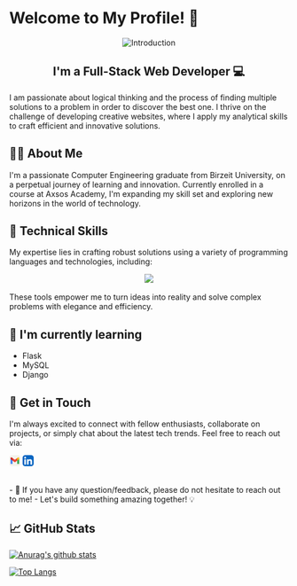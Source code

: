 # Welcome to My Profile! 👋

<div align="center">
  <img src="gif.gif" alt="Introduction" >
</div>

<h2 align="center">
I'm a Full-Stack Web Developer 💻
</h2> 

I am passionate about logical thinking and the process of finding multiple solutions to a problem in order to discover the best one. I thrive on the challenge of developing creative websites, where I apply my analytical skills to craft efficient and innovative solutions.


## 👩‍💻 About Me

I'm a passionate Computer Engineering graduate from Birzeit University, on a perpetual journey of learning and innovation. Currently enrolled in a course at Axsos Academy, I'm expanding my skill set and exploring new horizons in the world of technology.


## 💼 Technical Skills

My expertise lies in crafting robust solutions using a variety of programming languages and technologies, including:

 <p align="center">
  <a href="https://skillicons.dev">
    <img src="https://skillicons.dev/icons?i=c,git,html,css,js,py"/>
  </a>
</p>

These tools empower me to turn ideas into reality and solve complex problems with elegance and efficiency. 


## 🌱 I'm currently learning

- Flask
- MySQL
- Django

  
## 🤝 Get in Touch

I'm always excited to connect with fellow enthusiasts, collaborate on projects, or simply chat about the latest tech trends. Feel free to reach out via:

[<img src="Gmail-Light.svg" width="20" height="20">](mailto:r.farhoud2000@gmail.com)
[<img src="LinkedIn.svg" width="20" height="20">](https://www.linkedin.com/in/rand-farhoud-301b64184/)


</br>
- 💬 If you have any question/feedback, please do not hesitate to reach out to me!
- Let's build something amazing together! 💡

## 📈 GitHub Stats 

[![Anurag's github stats](https://github-readme-stats.vercel.app/api?username=Farhoud-Rand)](https://github.com/Farhoud-Rand)

[![Top Langs](https://github-readme-stats.vercel.app/api/top-langs/?username=Farhoud-Rand&layout=compact)](https://github.com/Farhoud-Rand)

